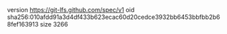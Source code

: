version https://git-lfs.github.com/spec/v1
oid sha256:010afdd91a3d4df433b623ecac60d20cedce3932bb6453bbfbb2b68fef163913
size 3266

